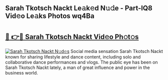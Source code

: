 ## Sarah Tkotsch Nackt Le𝚊k𝚎d N𝚞𝚍e - Part-lQ8 Vid𝚎o Le𝚊ks Photos wq4Ba

# <h2><a href="http://fb2cxq5.evod.top/?m=Sarah+Tkotsch+Nackt">🔗 👉🔴 Sarah Tkotsch Nackt Vid𝚎o Ph𝚘t𝚘s</a></h2>

[![Sarah Tkotsch Nackt N𝚞d𝚎s](https://i.imgur.com/8V9OHl7.gif)](http://fb2cxq5.evod.top/?m=Sarah+Tkotsch+Nackt)
Social media sensation Sarah Tkotsch Nackt known for sharing lifestyle and dance content, including solo and collaborative dance performances and vlogs. The public eye has been on Sarah Tkotsch Nackt lately, a man of great influence and power in the business world. 
